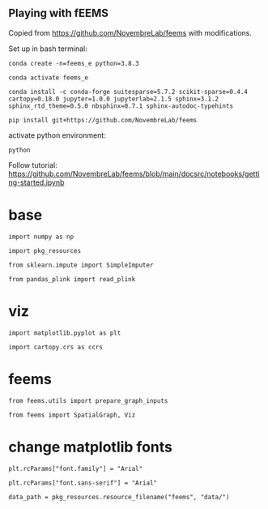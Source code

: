 ## Playing with fEEMS

Copied from https://github.com/NovembreLab/feems with modifications.

Set up in bash terminal:

```
conda create -n=feems_e python=3.8.3 
```
```
conda activate feems_e
```
```
conda install -c conda-forge suitesparse=5.7.2 scikit-sparse=0.4.4 cartopy=0.18.0 jupyter=1.0.0 jupyterlab=2.1.5 sphinx=3.1.2 sphinx_rtd_theme=0.5.0 nbsphinx=0.7.1 sphinx-autodoc-typehints
```
```
pip install git+https://github.com/NovembreLab/feems
```
activate python environment:
```
python
```
Follow tutorial: https://github.com/NovembreLab/feems/blob/main/docsrc/notebooks/getting-started.ipynb
# base
```
import numpy as np
```
```
import pkg_resources
```
```
from sklearn.impute import SimpleImputer
```
```
from pandas_plink import read_plink
```
# viz
```
import matplotlib.pyplot as plt
```
```
import cartopy.crs as ccrs
```
# feems
```
from feems.utils import prepare_graph_inputs
```
```
from feems import SpatialGraph, Viz
```
# change matplotlib fonts
```
plt.rcParams["font.family"] = "Arial"
```
```
plt.rcParams["font.sans-serif"] = "Arial"
```
```
data_path = pkg_resources.resource_filename("feems", "data/")
```
```
